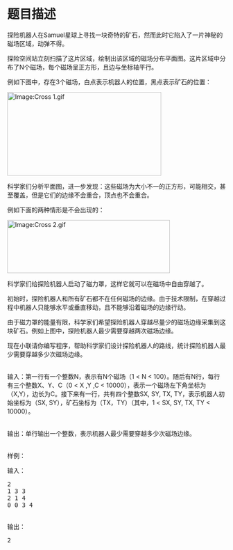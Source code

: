 # 题目描述


<p>
	探险机器人在Samuel星球上寻找一块奇特的矿石，然而此时它陷入了一片神秘的磁场区域，动弹不得。
</p>
<p>
	探险空间站立刻扫描了这片区域，绘制出该区域的磁场分布平面图。这片区域中分布了N个磁场，每个磁场呈正方形，且边与坐标轴平行。
</p>
<p>
	例如下图中，存在3个磁场，白点表示机器人的位置，黑点表示矿石的位置：
</p>
<p>
	<span><img height="192" width="355" alt="Image:Cross 1.gif" src="../../../../mw/images/e/ea/Cross_1.gif"/></span>
</p>
<p>
	科学家们分析平面图，进一步发现：这些磁场为大小不一的正方形，可能相交，甚至覆盖，但是它们的边缘不会重合，顶点也不会重合。
</p>
<p>
	例如下面的两种情形是不会出现的：
</p>
<p>
	<img height="122" width="375" alt="Image:Cross 2.gif" src="../../../../mw/images/c/ca/Cross_2.gif"/>
</p>
<p>
	科学家们给探险机器人启动了磁力罩，这样它就可以在磁场中自由穿越了。
</p>
<p>
	初始时，探险机器人和所有矿石都不在任何磁场的边缘。由于技术限制，在穿越过程中机器人只能够水平或垂直移动，且不能够沿着磁场的边缘行动。
</p>
<p>
	由于磁力罩的能量有限，科学家们希望探险机器人穿越尽量少的磁场边缘采集到这块矿石。例如上图中，探险机器人最少需要穿越两次磁场边缘。
</p>
<p>
	现在小联请你编写程序，帮助科学家们设计探险机器人的路线，统计探险机器人最少需要穿越多少次磁场边缘。
</p>
<p>
	<br/>
输入：第一行有一个整数N，表示有N个磁场（1 &lt; N &lt; 100）。随后有N行，每行有三个整数X、Y、C（0 &lt; X ,Y ,C &lt; 10000），表示一个磁场左下角坐标为（X,Y），边长为C。接下来有一行，共有四个整数SX, SY, TX, TY，表示机器人初始坐标为（SX, SY），矿石坐标为（TX，TY）（其中，1 &lt; SX, SY, TX, TY &lt; 10000）。
</p>
<p>
	<br/>
输出：单行输出一个整数，表示机器人最少需要穿越多少次磁场边缘。
</p>
<p>
	<br/>
样例：
</p>
<p>
	输入：
</p>
<pre>2
1 3 3
2 1 4
0 0 3 4
</pre>
<p>
	<br/>
输出：
</p>
<pre>2
</pre>
